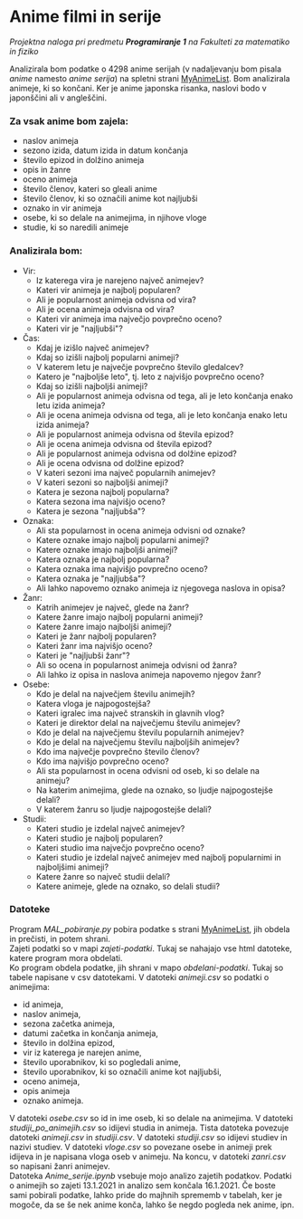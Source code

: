 # Anime filmi in serije
*Projektna naloga pri predmetu **Programiranje 1** na Fakulteti za matematiko in fiziko*

Analizirala bom podatke o 4298 anime serijah (v nadaljevanju bom pisala *anime* namesto *anime serija*) na spletni strani [MyAnimeList](https://myanimelist.net/). Bom analizirala animeje, ki so končani. Ker je anime japonska risanka, naslovi bodo v japonščini ali v angleščini.


### Za vsak anime bom zajela:
- naslov animeja
- sezono izida, datum izida in datum končanja 
- število epizod in dolžino animeja
- opis in žanre
- oceno animeja
- število členov, kateri so gleali anime
- število členov, ki so označili anime kot najljubši
- oznako in vir animeja
- osebe, ki so delale na animejima, in njihove vloge
- studie, ki so naredili animeje


### Analizirala bom:
- Vir:
    - Iz katerega vira je narejeno največ animejev?
    - Kateri vir animeja je najbolj popularen?
    - Ali je popularnost animeja odvisna od vira?
    - Ali je ocena animeja odvisna od vira?
    - Kateri vir animeja ima največjo povprečno oceno?
    - Kateri vir je "najljubši"?
- Čas:
    - Kdaj je izišlo največ animejev?
    - Kdaj so izišli najbolj popularni animeji?
    - V katerem letu je največje povprečno število gledalcev?
    - Katero je "najboljše leto", tj. leto z najvišjo povprečno oceno?
    - Kdaj so izišli najboljši animeji?
    - Ali je popularnost animeja odvisna od tega, ali je leto končanja enako letu izida animeja?
    - Ali je ocena animeja odvisna od tega, ali je leto končanja enako letu izida animeja?
    - Ali je popularnost animeja odvisna od števila epizod?
    - Ali je ocena animeja odvisna od števila epizod?
    - Ali je popularnost animeja odvisna od dolžine epizod?
    - Ali je ocena odvisna od dolžine epizod?
    - V kateri sezoni ima največ popularnih animejev?
    - V kateri sezoni so najboljši animeji?
    - Katera je sezona najbolj popularna?
    - Katera sezona ima najvišjo oceno?
    - Katera je sezona "najljubša"?
- Oznaka:
    - Ali sta popularnost in ocena animeja odvisni od oznake?
    - Katere oznake imajo najbolj popularni animeji?
    - Katere oznake imajo najboljši animeji?
    - Katera oznaka je najbolj popularna?
    - Katera oznaka ima najvišjo povprečno oceno?
    - Katera oznaka je "najljubša"?
    - Ali lahko napovemo oznako animeja iz njegovega naslova in opisa?
- Žanr:
    - Katrih animejev je največ, glede na žanr?
    - Katere žanre imajo najbolj popularni animeji?
    - Katere žanre imajo najboljši animeji?
    - Kateri je žanr najbolj popularen?
    - Kateri žanr ima najvišjo oceno?
    - Kateri je "najljubši žanr"?
    - Ali so ocena in popularnost animeja odvisni od žanra?
    - Ali lahko iz opisa in naslova animeja napovemo njegov žanr?
- Osebe:
    - Kdo je delal na največjem številu animejih?
    - Katera vloga je najpogostejša?
    - Kateri igralec ima največ stranskih in glavnih vlog?
    - Kateri je direktor delal na največjemu številu animejev?
    - Kdo je delal na največjemu številu popularnih animejev?
    - Kdo je delal na največjemu številu najboljših animejev?
    - Kdo ima največje povprečno število členov?
    - Kdo ima najvišjo povprečno oceno?
    - Ali sta popularnost in ocena odvisni od oseb, ki so delale na animeju?
    - Na katerim animejima, glede na oznako, so ljudje najpogostejše delali?
    - V katerem žanru so ljudje najpogostejše delali?
- Studii:
    - Kateri studio je izdelal največ animejev?
    - Kateri studio je najbolj popularen?
    - Kateri studio ima največjo povprečno oceno?
    - Kateri studio je izdelal največ animejev med najbolj popularnimi in najboljšimi animeji?
    - Katere žanre so največ studii delali?
    - Katere animeje, glede na oznako, so delali studii?


### Datoteke
Program *MAL_pobiranje.py* pobira podatke s strani [MyAnimeList](https://myanimelist.net/), jih obdela in prečisti, in potem shrani.<br>
Zajeti podatki so v mapi *zajeti-podatki*. Tukaj se nahajajo vse html datoteke, katere program mora obdelati.<br>
Ko program obdela podatke, jih shrani v mapo *obdelani-podatki*. Tukaj so tabele napisane v csv datotekami. V datoteki *animeji.csv* so podatki o animejima:
- id animeja,
- naslov animeja,
- sezona začetka animeja,
- datumi začetka in končanja animeja,
- število in dolžina epizod,
- vir iz katerega je narejen anime,
- število uporabnikov, ki so pogledali anime,
- število uporabnikov, ki so označili anime kot najljubši,
- oceno animeja,
- opis animeja
- oznako animeja.

V datoteki *osebe.csv* so id in ime oseb, ki so delale na animejima. V datoteki *studiji_po_animejih.csv* so idijevi studia in animeja. Tista datoteka povezuje datoteki *animeji.csv* in *studiji.csv*. V datoteki *studiji.csv* so idijevi studiev in nazivi studiev. V datoteki *vloge.csv* so povezane osebe in animeji prek idijeva in je napisana vloga oseb v animeju. Na koncu, v datoteki *zanri.csv* so napisani žanri animejev.<br>
Datoteka *Anime_serije.ipynb* vsebuje mojo analizo zajetih podatkov. Podatki o animejih so zajeti 13.1.2021 in analizo sem končala 16.1.2021. Če boste sami pobirali podatke, lahko pride do majhnih sprememb v tabelah, ker je mogoče, da se še nek anime konča, lahko še negdo pogleda nek anime, ipn.